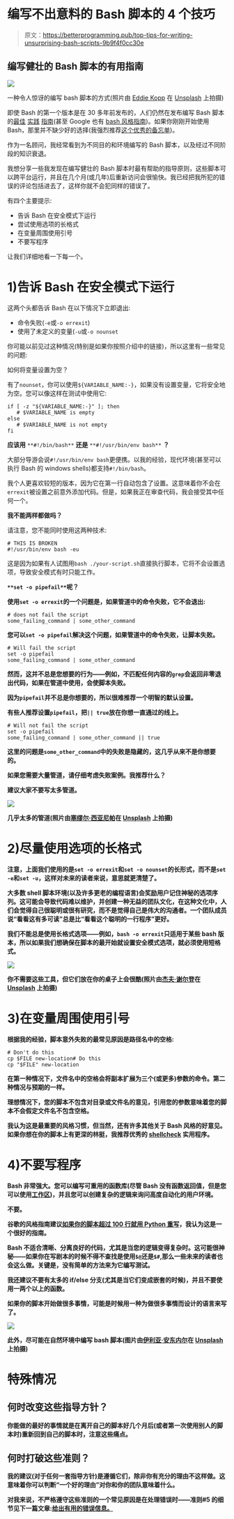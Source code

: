 # 编写不出意料的 Bash 脚本的 4 个技巧

> 原文：<https://betterprogramming.pub/top-tips-for-writing-unsurprising-bash-scripts-9b9f4f0cc30e>

## 编写健壮的 Bash 脚本的有用指南

![](img/65fe096c50fed669d1ac83e90c7bef33.png)

一种令人惊讶的编写 bash 脚本的方式(照片由 [Eddie Kopp](https://unsplash.com/@fiveohfilms?utm_source=medium&utm_medium=referral) 在 [Unsplash](https://unsplash.com?utm_source=medium&utm_medium=referral) 上拍摄)

即使 Bash 的第一个版本是在 30 多年前发布的，人们仍然在发布编写 Bash 脚本的[最佳](https://www.taniarascia.com/how-to-create-and-use-bash-scripts/) [实践](https://sap1ens.com/blog/2017/07/01/bash-scripting-best-practices/) [指南](http://www.tothenew.com/blog/foolproof-your-bash-script-some-best-practices/)(甚至 Google 也有 [bash 风格指南](https://google.github.io/styleguide/shell.xml))。如果你刚刚开始使用 Bash，那里并不缺少好的选择(我强烈推荐[这个优秀的备忘单](https://devhints.io/bash))。

作为一名顾问，我经常看到为不同目的和环境编写的 Bash 脚本，以及经过不同阶段的知识衰退。

我想分享一些我发现在编写健壮的 Bash 脚本时最有帮助的指导原则，这些脚本可以跨平台运行，并且在几个月(或几年)后重新访问会很愉快。我已经把我所犯的错误的评论包括进去了，这样你就不会犯同样的错误了。

有四个主要提示:

*   告诉 Bash 在安全模式下运行
*   尝试使用选项的长格式
*   在变量周围使用引号
*   不要写程序

让我们详细地看一下每一个。

# 1)告诉 Bash 在安全模式下运行

这两个头都告诉 Bash 在以下情况下立即退出:

*   命令失败(`-e`或`-o errexit`)
*   使用了未定义的变量(`-u`或`-o nounset`

你可能以前见过这种情况(特别是如果你按照介绍中的链接)，所以这里有一些常见的问题:

如何将变量设置为空？

有了`nounset`，你可以使用`${VARIABLE_NAME:-}`，如果没有设置变量，它将安全地为空。您可以像这样在测试中使用它:

```
if [ -z "${VARIABLE_NAME:-}" ]; then
   # $VARIABLE_NAME is empty
else 
   # $VARIABLE_NAME is not empty
fi
```

**应该用** `**#!/bin/bash**` **还是** `**#!/usr/bin/env bash**` **？**

大部分导游会说`#!/usr/bin/env bash`更便携。以我的经验，现代环境(甚至可以执行 Bash 的 windows shells)都支持`#!/bin/bash`。

我个人更喜欢较短的版本，因为它在第一行自动包含了设置。这意味着你不会在`errexit`被设置之前意外添加代码。但是，如果我正在审查代码，我会接受其中任何一个。

**我不能两样都做吗？**

请注意，您不能同时使用这两种技术:

```
# THIS IS BROKEN
#!/usr/bin/env bash -eu
```

这是因为如果有人试图用`bash ./your-script.sh`直接执行脚本，它将不会设置选项，导致安全模式有时只能工作。

**`**set -o pipefail**`**呢？****

**使用`set -o errexit`的一个问题是，如果管道中的命令失败，它不会退出:**

```
# does not fail the script
some_failing_command | some_other_command
```

**您可以`set -o pipefail`解决这个问题，如果管道中的命令失败，让脚本失败。**

```
# Will fail the script
set -o pipefail
some_failing_command | some_other_command
```

**然而，这并不总是您想要的行为——例如，不匹配任何内容的`grep`会返回非零退出代码，如果在管道中使用，会使脚本失败。**

**因为`pipefail`并不总是你想要的，所以很难推荐一个明智的默认设置。**

**有些人推荐设置`pipefail`，把`|| true`放在你想一直通过的线上。**

```
# Will not fail the script
set -o pipefail
some_failing_command | some_other_command || true
```

**这里的问题是`some_other_command`中的失败是隐藏的，这几乎从来不是你想要的。**

**如果您需要大量管道，请仔细考虑失败案例。我推荐什么？**

**建议大家不要写太多管道。**

**![](img/d88f39e138ced6052e85e5ce25f2515d.png)**

**几乎太多的管道(照片由[塞缪尔·西亚尼帕](https://unsplash.com/@samthewam24?utm_source=medium&utm_medium=referral)在 [Unsplash](https://unsplash.com?utm_source=medium&utm_medium=referral) 上拍摄)**

# **2)尽量使用选项的长格式**

**注意，上面我们使用的是`set -o errexit`和`set -o nounset`的长形式，而不是`set -e`和`set -u`，这样对未来的读者来说，意思就更清楚了。**

**大多数 shell 脚本环境(以及许多更老的编程语言)会奖励用户记住神秘的选项序列。这可能会导致代码难以维护，并创建一种无益的团队文化，在这种文化中，人们会觉得自己很聪明或很有研究，而不是觉得自己是伟大的沟通者。一个团队成员说“看看这有多可读”总是比“看看这个聪明的一行程序”更好。**

**我们不能总是使用长格式选项——例如，`bash -o errexit`只适用于某些 bash 版本，所以如果我们想确保在脚本的最开始就设置安全模式选项，就必须使用短格式。**

**![](img/5f7eab6942789e0f7b8f3a148cb9e2dc.png)**

**你不需要这些工具，但它们放在你的桌子上会很酷(照片由[杰夫·谢尔登](https://unsplash.com/@ugmonk?utm_source=medium&utm_medium=referral)在 [Unsplash](https://unsplash.com?utm_source=medium&utm_medium=referral) 上拍摄)**

# **3)在变量周围使用引号**

**根据我的经验，脚本意外失败的最常见原因是路径名中的空格:**

```
# Don't do this
cp $FILE new-location# Do this
cp "$FILE" new-location
```

**在第一种情况下，文件名中的空格会将副本扩展为三个(或更多)参数的命令。第二种情况与预期的一样。**

**理想情况下，您的脚本不包含对目录或文件名的意见，引用您的参数意味着您的脚本不会假定文件名不包含空格。**

**我认为这是最重要的风格习惯，但当然，还有许多其他关于 Bash 风格的好意见。如果你想在你的脚本上有更深的林挺，我推荐优秀的 [shellcheck](https://www.shellcheck.net/) 实用程序。**

# **4)不要写程序**

**Bash 非常强大。您可以编写可重用的函数库(尽管 Bash 没有函数返回值，但是您可以使用[工作区](https://www.linuxjournal.com/content/return-values-bash-functions))，并且您可以创建复杂的逻辑来询问高度自动化的用户环境。**

**不要。**

**谷歌的风格指南建议[如果你的脚本超过 100 行就用 Python 重写](https://google.github.io/styleguide/shell.xml?showone=When_to_use_Shell#When_to_use_Shell)，我认为这是一个很好的指南。**

**Bash 不适合清晰、分离良好的代码，尤其是当您的逻辑变得复杂时。这可能很神秘——如果你在写剧本的时候不得不查找是使用`$@`还是`$#`,那么一些未来的读者也会这么做。关键是，没有简单的方法来为它编写测试。**

**我还建议不要有太多的 if/else 分支(尤其是当它们变成嵌套的时候)，并且不要使用一两个以上的函数。**

**如果你的脚本开始做很多事情，可能是时候用一种为做很多事情而设计的语言来写了。**

**![](img/8745ecb0b6ae853dfaaa429e5868b23e.png)**

**此外，尽可能在自然环境中编写 bash 脚本(图片由[伊利亚·安东内尔](https://unsplash.com/@elijahsad?utm_source=medium&utm_medium=referral)在 [Unsplash](https://unsplash.com?utm_source=medium&utm_medium=referral) 上拍摄)**

# **特殊情况**

## **何时改变这些指导方针？**

**你能做的最好的事情就是在离开自己的脚本好几个月后(或者第一次使用别人的脚本时)重新回到自己的脚本时，注意这些痛点。**

## **何时打破这些准则？**

**我的建议(对于任何一套指导方针)是遵循它们，除非你有充分的理由不这样做。这意味着你可以判断“一个好的理由”对你和你的团队意味着什么。**

**对我来说，不严格遵守这些准则的一个常见原因是在处理错误时——准则#5 的细节见下一篇文章:[给出有用的错误信息。](https://medium.com/@timothyjones_88921/helpful-errors-in-bash-scripts-c1e3c2c50bf8)**